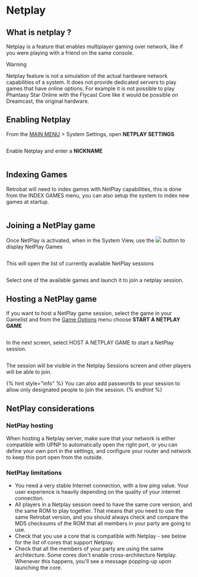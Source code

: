 # Netplay

## What is netplay ?

Netplay is a feature that enables multiplayer gaming over network, like if you were playing with a friend on the same console.

> [!WARNING]
> Netplay feature is not a simulation of the actual hardware network capabilities of a system. It does not provide dedicated servers to play games that have online options. For example it is not possible to play Phantasy Star Online with the Flycast Core like it would be possible on Dreamcast, the original hardware.

## Enabling Netplay

From the [MAIN MENU](../navigation/main-menu.md#system-settings) > System Settings, open **NETPLAY SETTINGS**

<div align="left">

<figure><img src="https://i.imgur.com/YzDNvgT.png" alt=""><figcaption></figcaption></figure>

</div>

Enable Netplay and enter a **NICKNAME**

<div align="left">

<figure><img src="https://i.imgur.com/fHM5DdV.png" alt=""><figcaption></figcaption></figure>

</div>

## **Indexing Games**

Retrobat will need to index games with NetPlay capabilities, this is done from the INDEX GAMES menu, you can also setup the system to index new games at startup.

<div align="left">

<figure><img src="https://i.imgur.com/UDjXs0o.png" alt=""><figcaption></figcaption></figure>

</div>

## Joining a NetPlay game

Once NetPlay is activated, when in the System View, use the ![](<../.gitbook/assets/image (45).png>)  button to display NetPlay Games

<div align="left">

<figure><img src="https://i.imgur.com/dfzVYyY.png" alt=""><figcaption></figcaption></figure>

</div>

This will open the list of currently available NetPlay sessions

<div align="left">

<figure><img src="https://i.imgur.com/bR2g3Ab.png" alt=""><figcaption></figcaption></figure>

</div>

Select one of the available games and launch it to join a netplay session.



## Hosting a NetPlay game

If you want to host a NetPlay game session, select the game in your Gamelist and from the [Game Options](../navigation/game-options.md) menu choose **START A NETPLAY GAME**

<div align="left">

<figure><img src="https://i.imgur.com/XriDKwq.png" alt=""><figcaption></figcaption></figure>

</div>

In the next screen, select HOST A NETPLAY GAME to start a NetPlay session.

<div align="left">

<figure><img src="https://i.imgur.com/t1ENzuy.png" alt=""><figcaption></figcaption></figure>

</div>

The session will be visible in the Netplay Sessions screen and other players will be able to join.

{% hint style="info" %}
You can also add passwords to your session to allow only designated people to join the session.
{% endhint %}

## NetPlay considerations

### NetPlay hosting

When hosting a Netplay server, make sure that your network is either compatible with UPNP to automatically open the right port, or you can define your own port in the settings, and configure your router and network to keep this port open from the outside.



### NetPlay limitations

* You need a very stable Internet connection, with a low ping value. Your user experience is heavily depending on the quality of your internet connection.&#x20;
* All players in a Netplay session need to have the same core version, and the same ROM to play together. That means that you need to use the same Retrobat version, and you should always check and compare the MD5 checksums of the ROM that all members in your party are going to use.
* Check that you use a core that is compatible with Netplay - see below for the list of cores that support Netplay.
* Check that all the members of your party are using the same architecture. Some cores don't enable cross-architecture Netplay. Whenever this happens, you'll see a message popping-up upon launching the core.
